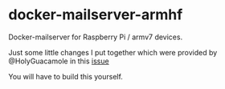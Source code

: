 # docker-mailserver-armhf

Docker-mailserver for Raspberry Pi / armv7 devices.

Just some little changes I put together which were provided by @HolyGuacamole in this [issue](https://github.com/tomav/docker-mailserver/issues/348)

You will have to build this yourself.